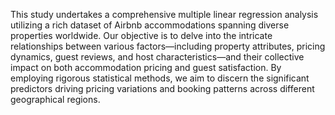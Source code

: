 This study undertakes a comprehensive multiple linear regression analysis utilizing a rich dataset of Airbnb accommodations spanning diverse properties worldwide.
Our objective is to delve into the intricate relationships between various factors—including property attributes, pricing dynamics, guest reviews, and host characteristics—and their collective impact on both accommodation pricing and guest satisfaction. By employing rigorous statistical methods, we aim to discern the significant predictors driving pricing variations and booking patterns across different geographical regions.
